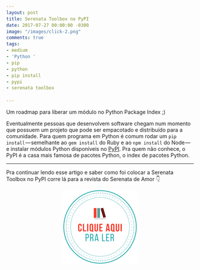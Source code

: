 ```yaml
---
layout: post
title: Serenata Toolbox no PyPI
date: 2017-07-27 00:00:00 -0300
image: "/images/click-2.png"
comments: true
tags:
- medium
- 'Python '
- pip
- python
- pip install
- pypi
- serenata toolbox

---
```

Um roadmap para liberar um módulo no Python Package Index ;)


Eventualmente pessoas que desenvolvem software chegam num momento que possuem um projeto que pode ser empacotado e distribuído para a comunidade. Para quem programa em Python é comum rodar um `pip install` — semelhante ao `gem install` do Ruby e ao `npm install` do Node — e instalar módulos Python disponíveis no [PyPI](https://pypi.org/). Pra quem não conhece, o PyPI é a casa mais famosa de pacotes Python, o index de pacotes Python.

***

Pra continuar lendo esse artigo e saber como foi colocar a Serenata Toolbox no PyPI corre lá para a revista do Serenata de Amor 👇

<center>
<a href="https://medium.com/serenata/serenata-toolbox-no-pypi-2713e3dd4d42">

<img src="/images/clique-aqui-para-ler.png" />

</a>
</center>